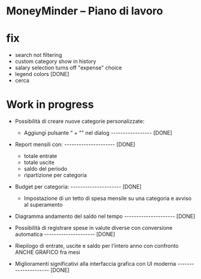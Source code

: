 # MoneyMinder – Piano di lavoro

# fix
- search not filtering
- custom category show in history
- salary selection turns off "expense" choice
- legend colors [DONE]
- cerca

# Work in progress
- Possibilità di creare nuove categorie personalizzate:
    - Aggiungi pulsante “ + "" nel dialog ----------------- [DONE]

- Report mensili con: --------------------- [DONE]
    - totale entrate
    - totale uscite
    - saldo del periodo
    - ripartizione per categoria

- Budget per categoria: --------------------- [DONE]
    - Impostazione di un tetto di spesa mensile su una categoria e avviso al superamento

- Diagramma andamento del saldo nel tempo --------------------- [DONE]

- Possibilità di registrare spese in valute diverse con conversione automatica  --------------------- [DONE]

- Riepilogo di entrate, uscite e saldo per l’intero anno con confronto ANCHE GRAFICO fra mesi

- Miglioramenti significativi alla interfaccia grafica con UI moderna  --------------------- [DONE]
